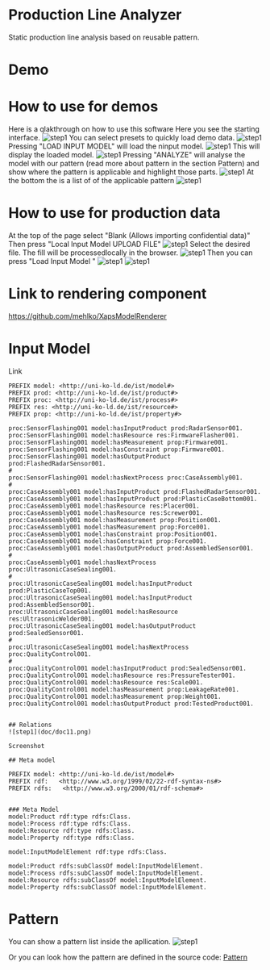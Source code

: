 # Production Line Analyzer

Static production line analysis based on reusable pattern.

# Demo

# How to use for demos

Here is a qlakthrough on how to use this software
Here you see the starting interface.
![step1](doc/doc1.png)
You can select presets to quickly load demo data.
![step1](doc/doc2.png)
Pressing "LOAD INPUT MODEL" will load the ninput model.
![step1](doc/doc3.png)
This will display the loaded model.
![step1](doc/doc4.png)
Pressing "ANALYZE" will analyse the model with our pattern (read more about pattern in the section Pattern) and show where the pattern is applicable and highlight those parts.
![step1](doc/doc5.png)
At the bottom the is a list of of the applicable pattern
![step1](doc/doc6.png)

# How to use for production data

At the top of the page select "Blank (Allows importing confidential data)"
Then press "Local Input Model UPLOAD FILE"
![step1](doc/doc7.png)
Select the desired file. The fill will be processedlocally in the browser.
![step1](doc/doc8.png)
Then you can press "Load Input Model "
![step1](doc/doc9.png)
![step1](doc/doc10.png)


# Link to rendering component

https://github.com/mehlko/XapsModelRenderer

# Input Model

Link

```
PREFIX model: <http://uni-ko-ld.de/ist/model#>
PREFIX prod: <http://uni-ko-ld.de/ist/product#>
PREFIX proc: <http://uni-ko-ld.de/ist/process#>
PREFIX res: <http://uni-ko-ld.de/ist/resource#>
PREFIX prop: <http://uni-ko-ld.de/ist/property#>

proc:SensorFlashing001 model:hasInputProduct prod:RadarSensor001.
proc:SensorFlashing001 model:hasResource res:FirmwareFlasher001.
proc:SensorFlashing001 model:hasMeasurement prop:Firmware001.
proc:SensorFlashing001 model:hasConstraint prop:Firmware001.
proc:SensorFlashing001 model:hasOutputProduct prod:FlashedRadarSensor001.
#
proc:SensorFlashing001 model:hasNextProcess proc:CaseAssembly001.
#
proc:CaseAssembly001 model:hasInputProduct prod:FlashedRadarSensor001.
proc:CaseAssembly001 model:hasInputProduct prod:PlasticCaseBottom001.
proc:CaseAssembly001 model:hasResource res:Placer001.
proc:CaseAssembly001 model:hasResource res:Screwer001.
proc:CaseAssembly001 model:hasMeasurement prop:Position001.
proc:CaseAssembly001 model:hasMeasurement prop:Force001.
proc:CaseAssembly001 model:hasConstraint prop:Position001.
proc:CaseAssembly001 model:hasConstraint prop:Force001.
proc:CaseAssembly001 model:hasOutputProduct prod:AssembledSensor001.
#
proc:CaseAssembly001 model:hasNextProcess proc:UltrasonicCaseSealing001.
#
proc:UltrasonicCaseSealing001 model:hasInputProduct prod:PlasticCaseTop001.
proc:UltrasonicCaseSealing001 model:hasInputProduct prod:AssembledSensor001.
proc:UltrasonicCaseSealing001 model:hasResource res:UltrasonicWelder001.
proc:UltrasonicCaseSealing001 model:hasOutputProduct prod:SealedSensor001.
#
proc:UltrasonicCaseSealing001 model:hasNextProcess proc:QualityControl001.
#
proc:QualityControl001 model:hasInputProduct prod:SealedSensor001.
proc:QualityControl001 model:hasResource res:PressureTester001.
proc:QualityControl001 model:hasResource res:Scale001.
proc:QualityControl001 model:hasMeasurement prop:LeakageRate001.
proc:QualityControl001 model:hasMeasurement prop:Weight001.
proc:QualityControl001 model:hasOutputProduct prod:TestedProduct001.


## Relations
![step1](doc/doc11.png)

Screenshot

## Meta model
```

```
PREFIX model: <http://uni-ko-ld.de/ist/model#>
PREFIX rdf:   <http://www.w3.org/1999/02/22-rdf-syntax-ns#>
PREFIX rdfs:   <http://www.w3.org/2000/01/rdf-schema#>


### Meta Model
model:Product rdf:type rdfs:Class.
model:Process rdf:type rdfs:Class.
model:Resource rdf:type rdfs:Class.
model:Property rdf:type rdfs:Class.

model:InputModelElement rdf:type rdfs:Class.

model:Product rdfs:subClassOf model:InputModelElement.
model:Process rdfs:subClassOf model:InputModelElement.
model:Resource rdfs:subClassOf model:InputModelElement.
model:Property rdfs:subClassOf model:InputModelElement.
```

# Pattern
You can show a pattern list inside the apllication.
![step1](doc/doc10.png)

Or you can look how the pattern are defined in the  source code:
[Pattern](./pattern.js)
